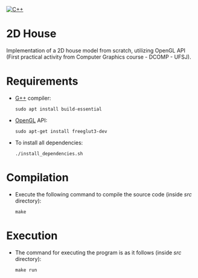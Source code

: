[![C++](https://img.shields.io/badge/C%2B%2B-00599C?style=for-the-badge&logo=c%2B%2B&logoColor=white)](https://devdocs.io/cpp/)
# 2D House
Implementation of a 2D house model from scratch, utilizing OpenGL API (First practical activity from Computer Graphics course - DCOMP - UFSJ).

# Requirements

- [G++](https://gcc.gnu.org/onlinedocs/gcc-12.2.0/gcc/) compiler:

      sudo apt install build-essential

- [OpenGL](https://docs.gl/) API:

      sudo apt-get install freeglut3-dev

- To install all dependencies:

      ./install_dependencies.sh

# Compilation

- Execute the following command to compile the source code (inside _src_ directory):

      make

# Execution

- The command for executing the program is as it follows (inside _src_ directory):

      make run